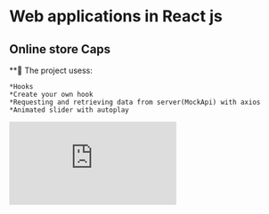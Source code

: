 # Web applications in React js
## Online store Caps

**🌿 The project usess:

    *Hooks
    *Create your own hook
    *Requesting and retrieving data from server(MockApi) with axios
    *Animated slider with autoplay
    
![](https://files.fm/thumb_show.php?i=fjxc56cvn)


